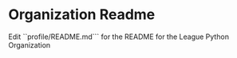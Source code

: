 # Organization Readme

Edit ``profile/README.md``` for the README for the League Python Organization
